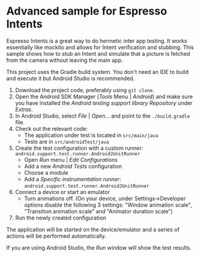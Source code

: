 # Advanced sample for Espresso Intents

Espresso Intents is a great way to do hermetic inter app testing. It works essentially like mockito and allows for Intent
verification and stubbing. This sample shows how to stub an Intent and simulate that a picture is fetched
from the camera without leaving the main app.

This project uses the Gradle build system. You don't need an IDE to build and execute it but Android Studio is recommended.

1. Download the project code, preferably using `git clone`.
1. Open the Android SDK Manager (*Tools* Menu | *Android*) and make sure you have installed the *Android testing support library Repository* under *Extras*.
1. In Android Studio, select *File* | *Open...* and point to the `./build.gradle` file.
1. Check out the relevant code:
    * The application under test is located in `src/main/java`
    * Tests are in `src/androidTest/java`
1. Create the test configuration with a custom runner: `android.support.test.runner.AndroidJUnitRunner`
    * Open *Run* menu | *Edit Configurations*
    * Add a new *Android Tests* configuration
    * Choose a module
    * Add a *Specific instrumentation runner*: `android.support.test.runner.AndroidJUnitRunner`
1. Connect a device or start an emulator
    * Turn animations off.
    (On your device, under Settings->Developer options disable the following 3 settings: "Window animation scale", "Transition animation scale" and "Animator duration scale")
1. Run the newly created configuration

The application will be started on the device/emulator and a series of actions will be performed automatically.

If you are using Android Studio, the *Run* window will show the test results.
